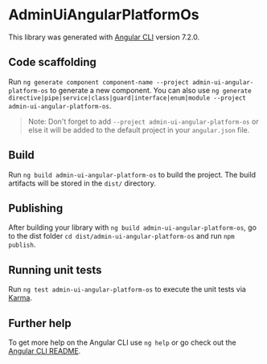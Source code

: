 # AdminUiAngularPlatformOs

This library was generated with [Angular CLI](https://github.com/angular/angular-cli) version 7.2.0.

## Code scaffolding

Run `ng generate component component-name --project admin-ui-angular-platform-os` to generate a new component. You can also use `ng generate directive|pipe|service|class|guard|interface|enum|module --project admin-ui-angular-platform-os`.
> Note: Don't forget to add `--project admin-ui-angular-platform-os` or else it will be added to the default project in your `angular.json` file. 

## Build

Run `ng build admin-ui-angular-platform-os` to build the project. The build artifacts will be stored in the `dist/` directory.

## Publishing

After building your library with `ng build admin-ui-angular-platform-os`, go to the dist folder `cd dist/admin-ui-angular-platform-os` and run `npm publish`.

## Running unit tests

Run `ng test admin-ui-angular-platform-os` to execute the unit tests via [Karma](https://karma-runner.github.io).

## Further help

To get more help on the Angular CLI use `ng help` or go check out the [Angular CLI README](https://github.com/angular/angular-cli/blob/master/README.md).
